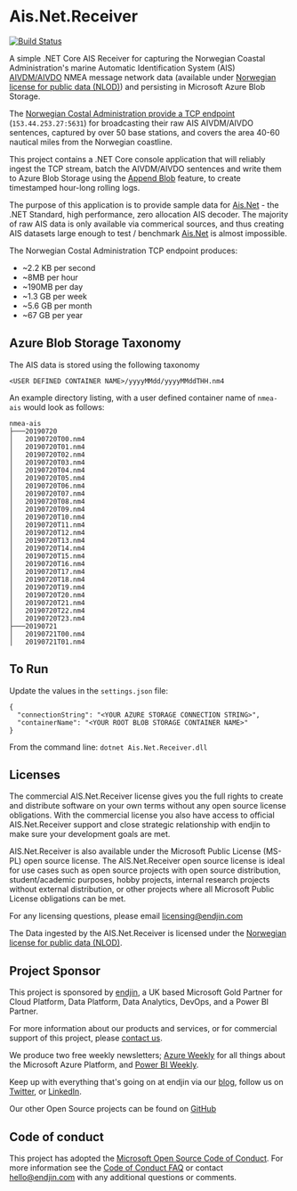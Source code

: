 # Ais.Net.Receiver

[![Build Status](https://dev.azure.com/endjin-labs/Ais.Net.Receiver/_apis/build/status/ais-dotnet.Ais.Net.Receiver?branchName=master)](https://dev.azure.com/endjin-labs/Ais.Net.Receiver/_build/latest?definitionId=1&branchName=master)

A simple .NET Core AIS Receiver for capturing the Norwegian Coastal Administration's marine Automatic Identification System (AIS) [AIVDM/AIVDO](https://gpsd.gitlab.io/gpsd/AIVDM.html) NMEA message network data (available under [Norwegian license for public data (NLOD)](https://data.norge.no/nlod/en/2.0)) and persisting in Microsoft Azure Blob Storage.

The [Norwegian Costal Administration provide a TCP endpoint](https://ais.kystverket.no/) (`153.44.253.27:5631`) for broadcasting their raw AIS AIVDM/AIVDO sentences, captured by over 50 base stations, and covers the area 40-60 nautical miles from the Norwegian coastline.

This project contains a .NET Core console application that will reliably ingest the TCP stream, batch the AIVDM/AIVDO sentences and write them to Azure Blob Storage using the [Append Blob](https://docs.microsoft.com/en-us/rest/api/storageservices/append-block) feature, to create timestamped hour-long rolling logs.

The purpose of this application is to provide sample data for [Ais.Net](https://github.com/ais-dotnet/Ais.Net) - the .NET Standard, high performance, zero allocation AIS decoder. The majority of raw AIS data is only available via commerical sources, and thus creating AIS datasets large enough to test / benchmark [Ais.Net](https://github.com/ais-dotnet/Ais.Net) is almost impossible. 

The Norwegian Costal Administration TCP endpoint produces: 
- ~2.2 KB per second 
- ~8MB per hour 
- ~190MB per day 
- ~1.3 GB per week 
- ~5.6 GB per month
- ~67 GB per year

## Azure Blob Storage Taxonomy

The AIS data is stored using the following taxonomy

`<USER DEFINED CONTAINER NAME>/yyyyMMdd/yyyyMMddTHH.nm4`

An example directory listing, with a user defined container name of `nmea-ais` would look as follows:

```
nmea-ais
├───20190720
│   20190720T00.nm4
│   20190720T01.nm4
│   20190720T02.nm4
│   20190720T03.nm4
│   20190720T04.nm4
│   20190720T05.nm4
│   20190720T06.nm4
│   20190720T07.nm4
│   20190720T08.nm4
│   20190720T09.nm4
│   20190720T10.nm4
│   20190720T11.nm4
│   20190720T12.nm4
│   20190720T13.nm4
│   20190720T14.nm4
│   20190720T15.nm4
│   20190720T16.nm4
│   20190720T17.nm4
│   20190720T18.nm4
│   20190720T19.nm4
│   20190720T20.nm4
│   20190720T21.nm4
│   20190720T22.nm4
│   20190720T23.nm4
├───20190721
│   20190721T00.nm4
│   20190721T01.nm4
```

## To Run

Update the values in the `settings.json` file:

```
{
  "connectionString": "<YOUR AZURE STORAGE CONNECTION STRING>",
  "containerName": "<YOUR ROOT BLOB STORAGE CONTAINER NAME>"
} 
```

From the command line: `dotnet Ais.Net.Receiver.dll`

## Licenses

The commercial AIS.Net.Receiver license gives you the full rights to create and distribute software on your own terms without any open source license obligations. With the commercial license you also have access to official AIS.Net.Receiver support and close strategic relationship with endjin to make sure your development goals are met.

AIS.Net.Receiver is also available under the Microsoft Public License (MS-PL) open source license. The AIS.Net.Receiver open source license is ideal for use cases such as open source projects with open source distribution, student/academic purposes, hobby projects, internal research projects without external distribution, or other projects where all Microsoft Public License obligations can be met. 

For any licensing questions, please email [&#108;&#105;&#99;&#101;&#110;&#115;&#105;&#110;&#103;&#64;&#101;&#110;&#100;&#106;&#105;&#110;&#46;&#99;&#111;&#109;](&#109;&#97;&#105;&#108;&#116;&#111;&#58;&#108;&#105;&#99;&#101;&#110;&#115;&#105;&#110;&#103;&#64;&#101;&#110;&#100;&#106;&#105;&#110;&#46;&#99;&#111;&#109;)
 
The Data ingested by the AIS.Net.Receiver is licensed under the [Norwegian license for public data (NLOD)](https://data.norge.no/nlod/en/2.0).

## Project Sponsor

This project is sponsored by [endjin](https://endjin.com), a UK based Microsoft Gold Partner for Cloud Platform, Data Platform, Data Analytics, DevOps, and a Power BI Partner. 

For more information about our products and services, or for commercial support of this project, please [contact us](https://endjin.com/contact-us). 

We produce two free weekly newsletters; [Azure Weekly](https://azureweekly.info) for all things about the Microsoft Azure Platform, and [Power BI Weekly](https://powerbiweekly.info).

Keep up with everything that's going on at endjin via our [blog](https://blogs.endjin.com/), follow us on [Twitter](https://twitter.com/endjin), or [LinkedIn](https://www.linkedin.com/company/1671851/).

Our other Open Source projects can be found on [GitHub](https://github.com/endjin)

## Code of conduct

This project has adopted the [Microsoft Open Source Code of Conduct](https://opensource.microsoft.com/codeofconduct/).  For more information see the [Code of Conduct FAQ](https://opensource.microsoft.com/codeofconduct/faq/) or contact [&#104;&#101;&#108;&#108;&#111;&#064;&#101;&#110;&#100;&#106;&#105;&#110;&#046;&#099;&#111;&#109;](&#109;&#097;&#105;&#108;&#116;&#111;:&#104;&#101;&#108;&#108;&#111;&#064;&#101;&#110;&#100;&#106;&#105;&#110;&#046;&#099;&#111;&#109;) with any additional questions or comments.